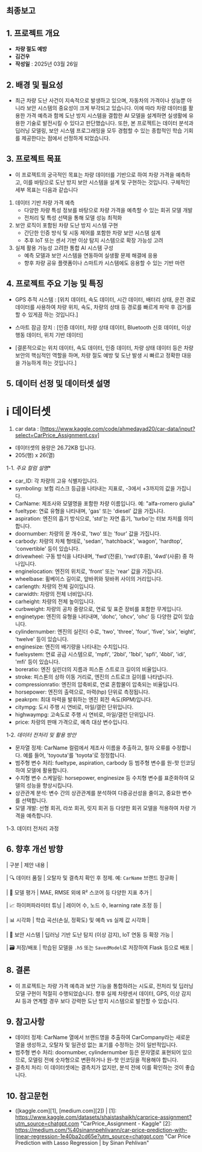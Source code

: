 ## 최종보고

## 1. 프로젝트 개요
- **차량 절도 예방**
- **김건우**
- **작성일** : 2025년 03월 26일

## 2. 배경 및 필요성
- 최근 차량 도난 사건이 지속적으로 발생하고 있으며, 자동차의 가격이나 성능뿐 아니라 보안 시스템의 중요성이 크게 부각되고 있습니다. 이에 따라 차량 데이터를 활용한 가격 예측과 함께 도난 방지 시스템을 결합한 AI 모델을 설계하면 실생활에 유용한 기술로 발전시킬 수 있다고 판단했습니다. 또한, 본 프로젝트는 데이터 분석과 딥러닝 모델링, 보안 시스템 프로그래밍을 모두 경험할 수 있는 종합적인 학습 기회를 제공한다는 점에서 선정하게 되었습니다.

## 3. 프로젝트 목표
- 이 프로젝트의 궁극적인 목표는 차량 데이터를 기반으로 하여 차량 가격을 예측하고, 이를 바탕으로 도난 방지 보안 시스템을 설계 및 구현하는 것입니다. 구체적인 세부 목표는 다음과 같습니다
1. 데이터 기반 차량 가격 예측
   - 다양한 차량 특성 정보를 바탕으로 차량 가격을 예측할 수 있는 회귀 모델 개발
   - 전처리 및 특성 선택을 통해 모델 성능 최적화
2. 보안 로직이 포함된 차량 도난 방지 시스템 구현
   - 간단한 인증 방식 및 시동 제어를 포함한 차량 보안 시스템 설계
   - 추후 IoT 또는 센서 기반 이상 탐지 시스템으로 확장 가능성 고려
3. 실제 활용 가능성 고려한 통합 AI 시스템 구성
   - 예측 모델과 보안 시스템을 연동하여 실생활 문제 해결에 응용
   - 향후 차량 공유 플랫폼이나 스마트카 시스템에도 응용할 수 있는 기반 마련

## 4. 프로젝트 주요 기능 및 특징
- GPS 추적 시스템 : [위치 데이터, 속도 데이터, 시간 데이터, 배터리 상태, 운전 경로 데이터를 사용하여 차량 위치, 속도, 차량의 상태 등 경로를 빠르게 파악 후 검거를 할 수 있게끔 하는 것입니다.] 
- 스마트 잠금 장치 : [인증 데이터, 차량 상태 데이터, Bluetooth 신호 데이터, 이상 행동 데이터, 위치 기반 데이터]

- [결론적으로는 위치 데이터, 속도 데이터, 인증 데이터, 차량 상태 데이터 등은 차량 보안의 핵심적인 역할을 하며, 차량 절도 예방 및 도난 발생 시 빠르고 정확한 대응을 가능하게 하는 것입니다.]

## 5. 데이터 선정 및 데이터셋 설명 
# ⅰ 데이터셋
1. car data : [https://www.kaggle.com/code/ahmedayad20/car-data/input?select=CarPrice_Assignment.csv]
  - 데이터셋의 용량은 26.72KB 입니다. 
  - 205(행) x 26(열)

1-1. *주요 컬럼 설명**
- car_ID: 각 차량의 고유 식별자입니다.
- symboling: 보험 리스크 등급을 나타내는 지표로, -3에서 +3까지의 값을 가집니다.
- CarName: 제조사와 모델명을 포함한 차량 이름입니다. 예: "alfa-romero giulia"
- fueltype: 연료 유형을 나타내며, 'gas' 또는 'diesel' 값을 가집니다.
- aspiration: 엔진의 흡기 방식으로, 'std'는 자연 흡기, 'turbo'는 터보 차저를 의미합니다.
- doornumber: 차량의 문 개수로, 'two' 또는 'four' 값을 가집니다.
- carbody: 차량의 차체 형태로, 'sedan', 'hatchback', 'wagon', 'hardtop', 'convertible' 등이 있습니다.
- drivewheel: 구동 방식을 나타내며, 'fwd'(전륜), 'rwd'(후륜), '4wd'(사륜) 중 하나입니다.
- enginelocation: 엔진의 위치로, 'front' 또는 'rear' 값을 가집니다.
- wheelbase: 휠베이스 길이로, 앞바퀴와 뒷바퀴 사이의 거리입니다.
- carlength: 차량의 전체 길이입니다.
- carwidth: 차량의 전체 너비입니다.
- carheight: 차량의 전체 높이입니다.
- curbweight: 차량의 공차 중량으로, 연료 및 표준 장비를 포함한 무게입니다.
- enginetype: 엔진의 유형을 나타내며, 'dohc', 'ohcv', 'ohc' 등 다양한 값이 있습니다.
- cylindernumber: 엔진의 실린더 수로, 'two', 'three', 'four', 'five', 'six', 'eight', 'twelve' 등이 있습니다.
- enginesize: 엔진의 배기량을 나타내는 수치입니다.
- fuelsystem: 연료 공급 시스템으로, 'mpfi', '2bbl', '1bbl', 'spfi', '4bbl', 'idi', 'mfi' 등이 있습니다.
- boreratio: 엔진 실린더의 지름과 피스톤 스트로크 길이의 비율입니다.
- stroke: 피스톤의 상하 이동 거리로, 엔진의 스트로크 길이를 나타냅니다.
- compressionratio: 엔진의 압축비로, 연료 혼합물이 압축되는 비율입니다.
- horsepower: 엔진의 출력으로, 마력(hp) 단위로 측정됩니다.
- peakrpm: 최대 마력을 발휘하는 엔진 회전 속도(RPM)입니다.
- citympg: 도시 주행 시 연비로, 마일/갤런 단위입니다.
- highwaympg: 고속도로 주행 시 연비로, 마일/갤런 단위입니다.
- price: 차량의 판매 가격으로, 예측 대상 변수입니다.

1-2. *데이터 전처리 및 활용 방안*
- 문자열 정제: CarName 컬럼에서 제조사 이름을 추출하고, 철자 오류를 수정합니다. 예를 들어, 'toyouta'를 'toyota'로 정정합니다.
- 범주형 변수 처리: fueltype, aspiration, carbody 등 범주형 변수를 원-핫 인코딩하여 모델에 활용합니다.
- 수치형 변수 스케일링: horsepower, enginesize 등 수치형 변수를 표준화하여 모델의 성능을 향상시킵니다.
- 상관관계 분석: 변수 간의 상관관계를 분석하여 다중공선성을 줄이고, 중요한 변수를 선택합니다.
- 모델 개발: 선형 회귀, 라쏘 회귀, 릿지 회귀 등 다양한 회귀 모델을 적용하여 차량 가격을 예측합니다.

1-3. 데이터 전처리 과정


## 6. 향후 개선 방향 
| 구분            | 제안 내용                                            |

| 🔍 데이터 품질     | 오탈자 및 결측치 확인 후 정제. 예: `CarName` 브랜드 정규화          |

| 🧪 모델 평가      | MAE, RMSE 외에 R² 스코어 등 다양한 지표 추가                  |

| 📈 하이퍼파라미터 튜닝 | 레이어 수, 노드 수, learning rate 조정 등                  |

| 📊 시각화        | 학습 곡선(손실, 정확도) 및 예측 vs 실제 값 시각화                  |

| 🧠 보안 시스템     | 딥러닝 기반 도난 탐지 (이상 감지), IoT 연동 등 확장 가능             |

| 🗃️ 저장/배포     | 학습된 모델을 `.h5` 또는 `SavedModel`로 저장하여 Flask 등으로 배포 |

## 8. 결론 
- 이 프로젝트는 차량 가격 예측과 보안 기능을 통합하려는 시도로, 전처리 및 딥러닝 모델 구현이 적절히 수행되었습니다. 향후 실제 차량센서 데이터, GPS, 이상 감지 AI 등과 연계할 경우 보다 강력한 도난 방지 시스템으로 발전할 수 있습니다.

## 9. 참고사항
- 데이터 정제: CarName 열에서 브랜드명을 추출하여 CarCompany라는 새로운 열을 생성하고, 오탈자 및 일관성 없는 표기를 수정하는 것이 일반적입니다.
- 범주형 변수 처리: doornumber, cylindernumber 등은 문자열로 표현되어 있으므로, 모델링 전에 숫자형으로 변환하거나 원-핫 인코딩을 적용해야 합니다.
- 결측치 처리: 이 데이터셋에는 결측치가 없지만, 분석 전에 이를 확인하는 것이 좋습니다.

## 10. 참고문헌
- ([kaggle.com][1], [medium.com][2]) |
[1]: https://www.kaggle.com/datasets/shaistashaikh/carprice-assignment?utm_source=chatgpt.com "CarPrice_Assignment - Kaggle"
[2]: https://medium.com/%40sinannpehlivann/car-price-prediction-with-linear-regression-1e40ba2cd65e?utm_source=chatgpt.com "Car Price Prediction with Lasso Regression | by Sinan Pehlivan"
